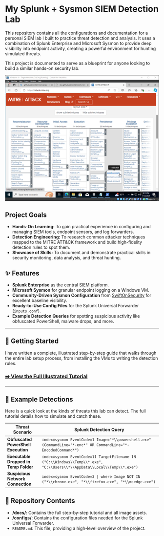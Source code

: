 # My Splunk + Sysmon SIEM Detection Lab

This repository contains all the configurations and documentation for a personal SIEM lab I built to practice threat detection and analysis. It uses a combination of Splunk Enterprise and Microsoft Sysmon to provide deep visibility into endpoint activity, creating a powerful environment for hunting simulated threats.

This project is documented to serve as a blueprint for anyone looking to build a similar hands-on security lab.

<p align="center">
  <img src="docs/assets/mitre-attack.png" alt="MITRE ATT&CK Framework" width="700"/>
</p>

## Project Goals

*   **Hands-On Learning:** To gain practical experience in configuring and managing SIEM tools, endpoint sensors, and log forwarders.
*   **Detection Engineering:** To research common attacker techniques mapped to the MITRE ATT&CK framework and build high-fidelity detection rules to spot them.
*   **Showcase of Skills:** To document and demonstrate practical skills in security monitoring, data analysis, and threat hunting.

## ✨ Features

*   **Splunk Enterprise** as the central SIEM platform.
*   **Microsoft Sysmon** for granular endpoint logging on a Windows VM.
*   **Community-Driven Sysmon Configuration** from [SwiftOnSecurity](https://github.com/SwiftOnSecurity/sysmon-config) for excellent baseline visibility.
*   **Ready-to-Use Config Files** for the Splunk Universal Forwarder (`inputs.conf`).
*   **Example Detection Queries** for spotting suspicious activity like obfuscated PowerShell, malware drops, and more.

---

## 🚀 Getting Started

I have written a complete, illustrated step-by-step guide that walks through the entire lab setup process, from installing the VMs to writing the detection rules.

### **[➡️ View the Full Illustrated Tutorial](./docs/TUTORIAL.md)**

---

## 🎯 Example Detections

Here is a quick look at the kinds of threats this lab can detect. The full tutorial details how to simulate and catch these.

| Threat Scenario                       | Splunk Detection Query                                                                                                      |
| ------------------------------------- | --------------------------------------------------------------------------------------------------------------------------- |
| **Obfuscated PowerShell Execution**   | `index=sysmon EventCode=1 Image="*\\powershell.exe" (CommandLine="*-enc*" OR CommandLine="*-EncodedCommand*")`                  |
| **Executable Dropped in Temp Folder** | `index=sysmon EventCode=11 TargetFilename IN ("C:\\Windows\\Temp\\*.exe", "C:\\Users\\*\\AppData\\Local\\Temp\\*.exe")`      |
| **Suspicious Network Connection**     | `index=sysmon EventCode=3 \| where Image NOT IN ("*\\chrome.exe", "*\\firefox.exe", "*\\msedge.exe")`                           |

## 📁 Repository Contents

*   **/docs/**: Contains the full step-by-step tutorial and all image assets.
*   **/configs/**: Contains the configuration files needed for the Splunk Universal Forwarder.
*   `README.md`: This file, providing a high-level overview of the project.